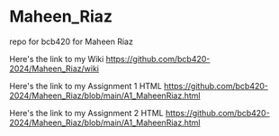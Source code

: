 # Maheen_Riaz
repo for bcb420 for Maheen Riaz

Here's the link to my Wiki https://github.com/bcb420-2024/Maheen_Riaz/wiki

Here's the link to my Assignment 1 HTML https://github.com/bcb420-2024/Maheen_Riaz/blob/main/A1_MaheenRiaz.html

Here's the link to my Assignment 2 HTML https://github.com/bcb420-2024/Maheen_Riaz/blob/main/A1_MaheenRiaz.html

